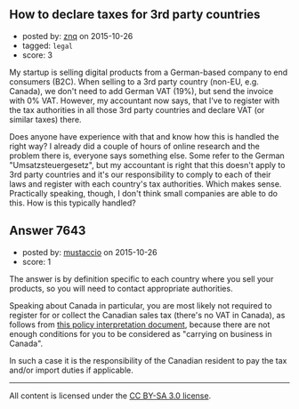## How to declare taxes for 3rd party countries

- posted by: [znq](https://stackexchange.com/users/61957/znq) on 2015-10-26
- tagged: `legal`
- score: 3

My startup is selling digital products from a German-based company to end consumers (B2C). When selling to a 3rd party country (non-EU, e.g. Canada), we don't need to add German VAT (19%), but send the invoice with 0% VAT. However, my accountant now says, that I've to register with the tax authorities in all those 3rd party countries and declare VAT (or similar taxes) there.

Does anyone have experience with that and know how this is handled the right way? I already did a couple of hours of online research and the problem there is, everyone says something else. Some refer to the German "Umsatzsteuergesetz", but my accountant is right that this doesn't apply to 3rd party countries and it's our responsibility to comply to each of their laws and register with each country's tax authorities. Which makes sense. Practically speaking, though, I don't think small companies are able to do this. How is this typically handled?


## Answer 7643

- posted by: [mustaccio](https://stackexchange.com/users/1270839/mustaccio) on 2015-10-26
- score: 1

<p>The answer is by definition specific to each country where you sell your products, so you will need to contact appropriate authorities.</p>

<p>Speaking about Canada in particular, you are most likely not required to register for or collect the Canadian sales tax (there's no VAT in Canada), as follows from <a href="http://www.cra-arc.gc.ca/E/pub/gl/p-051r2/p-051r2-e.html#P335_33511" rel="nofollow">this policy interpretation document</a>, because there are not enough conditions for you to be considered as "carrying on business in Canada".</p>

<p>In such a case it is the responsibility of the Canadian resident to pay the tax and/or import duties if applicable.</p>




---

All content is licensed under the [CC BY-SA 3.0 license](https://creativecommons.org/licenses/by-sa/3.0/).
